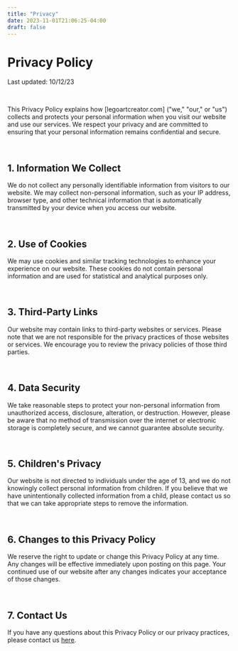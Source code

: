 ```yaml
---
title: "Privacy"
date: 2023-11-01T21:06:25-04:00
draft: false
---
```

<div class="w-full max-w-screen-md mx-auto pt-8 pb-16 px-4">
    <h1 class="text-3xl">Privacy Policy</h1>  
    <p class="text-sm">Last updated: 10/12/23</p>
    <br>
    <p>This Privacy Policy explains how [legoartcreator.com] ("we," "our," or "us") collects and protects your personal information when you visit our website and use our services. We respect your privacy and are committed to ensuring that your personal information remains confidential and secure.</p>
    <br>
    <h2 class="text-xl">1. Information We Collect</h2>
    <p>We do not collect any personally identifiable information from visitors to our website. We may collect non-personal information, such as your IP address, browser type, and other technical information that is automatically transmitted by your device when you access our website.</p>
    <br>
    <h2 class="text-xl">2. Use of Cookies</h2>
    <p>We may use cookies and similar tracking technologies to enhance your experience on our website. These cookies do not contain personal information and are used for statistical and analytical purposes only.</p>
    <br>
    <h2 class="text-xl">3. Third-Party Links</h2>
    <p>Our website may contain links to third-party websites or services. Please note that we are not responsible for the privacy practices of those websites or services. We encourage you to review the privacy policies of those third parties.</p>
    <br>
    <h2 class="text-xl">4. Data Security</h2>
    <p>We take reasonable steps to protect your non-personal information from unauthorized access, disclosure, alteration, or destruction. However, please be aware that no method of transmission over the internet or electronic storage is completely secure, and we cannot guarantee absolute security.</p>
    <br>
    <h2 class="text-xl">5. Children's Privacy</h2>
    <p>Our website is not directed to individuals under the age of 13, and we do not knowingly collect personal information from children. If you believe that we have unintentionally collected information from a child, please contact us so that we can take appropriate steps to remove the information.</p>
    <br>
    <h2 class="text-xl">6. Changes to this Privacy Policy</h2>
    <p>We reserve the right to update or change this Privacy Policy at any time. Any changes will be effective immediately upon posting on this page. Your continued use of our website after any changes indicates your acceptance of those changes.</p>
    <br>
    <h2 class="text-xl">7. Contact Us</h2>
    <p>If you have any questions about this Privacy Policy or our privacy practices, please contact us <a href="/contact.html" class="text-sky-700 underline">here</a>.</p>
</div>